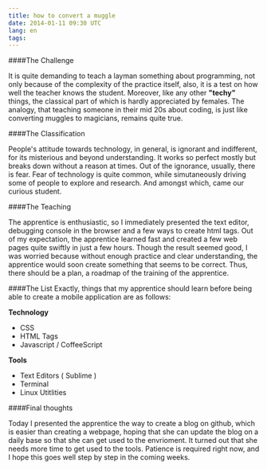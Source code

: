 ```yaml
---
title: how to convert a muggle
date: 2014-01-11 09:30 UTC
lang: en
tags:
---
```


####The Challenge

It is quite demanding to teach a layman something about programming, not only because of the complexity of the practice itself, also, it is a test on how well the teacher knows the student. Moreover, like any other __"techy"__ things, the classical part of which is hardly appreciated by females. The analogy, that teaching someone in their mid 20s about coding, is just like converting muggles to magicians, remains quite true.

####The Classification

People's attitude towards technology, in general, is ignorant and indifferent, for its misterious and beyond understanding. It works so perfect mostly but breaks down without a reason at times. Out of the ignorance, usually, there is fear. Fear of technology is quite common, while simutaneously driving some of people to explore and research. And amongst which, came our curious student.

####The Teaching

The apprentice is enthusiastic, so I immediately presented the text editor, debugging console in the browser and a few ways to create html tags. Out of my expectation, the apprentice learned fast and created a few web pages quite swiftly in just a few hours. Though the result seemed good, I was worried because without enough practice and clear understanding, the apprentice would soon create something that seems to be correct. Thus, there should be a plan, a roadmap of the training of the apprentice.

####The List
Exactly, things that my apprentice should learn before being able to create a mobile application are as follows:

__Technology__

*	CSS
*	HTML Tags
*	Javascript / CoffeeScript

__Tools__

*	Text Editors ( Sublime )
*	Terminal
*	Linux Utitlities

####Final thoughts

Today I presented the apprentice the way to create a blog on github, which is easier than creating a webpage, hoping that she can update the blog on a daily base so that she can get used to the envrioment. It turned out that she needs more time to get used to the tools. Patience is required right now, and I hope this goes well step by step in the coming weeks.